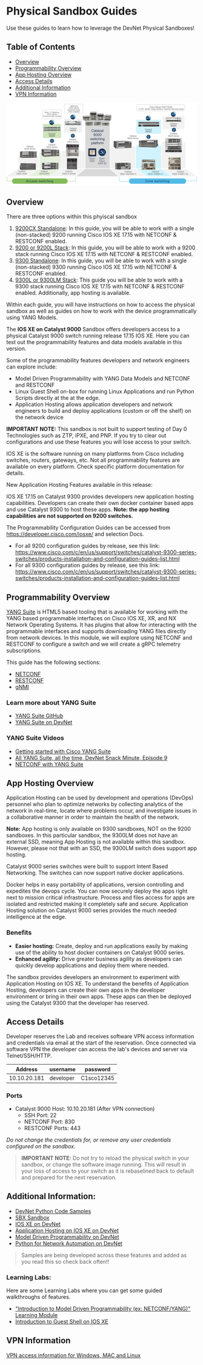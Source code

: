 # Physical Sandbox Guides
Use these guides to learn how to leverage the DevNet Physical Sandboxes!


## Table of Contents
- [Overview](#overview)
- [Programmability Overview](#programmability-overview)
- [App Hosting Overview](#app-hosting-overview)
- [Access Details](#access-details)
- [Additional Information](#additional-information)
- [VPN Information](#vpn-information)

![Catalyst Family](./imgs/catalyst-family.png)


## Overview

There are three options within this phyiscal sandbox
1. [9200CX Standalone](./individual-sandbox-files/cat9200_instructions.md): In this guide, you will be able to work with a single (non-stacked) 9200 running Cisco IOS XE 17.15 with NETCONF & RESTCONF enabled.
1. [9200 or 9200L Stack](./individual-sandbox-files/cat9200_stacked_instructions.md): In this guide, you will be able to work with a 9200 stack running Cisco IOS XE 17.15 with NETCONF & RESTCONF enabled.
1. [9300 Standalone](./individual-sandbox-files/cat9300_instructions.md): In this guide, you will be able to work with a single (non-stacked) 9300 running Cisco IOS XE 17.15 with NETCONF & RESTCONF enabled.
1. [9300L or 9300LM Stack](./individual-sandbox-files/cat9300_stacked_instructions.md): This guide you will be able to work with a 9300 stack running Cisco IOS XE 17.15 with NETCONF & RESTCONF enabled. Additionally, app hosting is available.

Within each guide, you will have instructions on how to access the physical sandbox as well as guides on how to work with the device programmatically using YANG Models.

The **IOS XE on Catalyst 9000** Sandbox offers developers access to a physical Catalyst 9000 switch running release 17.15 IOS XE.  Here you can test out the programmability features and data models available in this version. 

Some of the programmability features developers and network engineers can explore include:  

*   Model Driven Programmability with YANG Data Models and NETCONF and RESTCONF
*   Linux Guest Shell on-box for running Linux Applications and run Python Scripts directly at the at the edge.
*   Application Hosting allows application developers and network engineers to build and deploy applications (custom or off the shelf) on the network device

**IMPORTANT NOTE:** This sandbox is not built to support testing of Day 0 Technologies such as ZTP, iPXE, and PNP.  If you try to clear out configurations and use these features you will lose access to your switch.  

IOS XE is the software running on many platforms from Cisco including switches, routers, gateways, etc. Not all programmability features are available on every platform. Check specific platform documentation for details.

New Application Hosting Features available in this release:  

IOS XE 17.15 on Catalyst 9300 provides developers new application hosting capabilities. Developers can create their own docker container based apps and use Catalyst 9300 to host these apps. **Note: the app hosting capabilities are not supported on 9200 switches.**

The Programmability Configuration Guides can be accessed from https://developer.cisco.com/iosxe/ and selection Docs. 
- For all 9200 configuration guides by release, see this link:
https://www.cisco.com/c/en/us/support/switches/catalyst-9300-series-switches/products-installation-and-configuration-guides-list.html
- For all 9300 configuration guides by release, see this link: https://www.cisco.com/c/en/us/support/switches/catalyst-9300-series-switches/products-installation-and-configuration-guides-list.html




## Programmability Overview

[YANG Suite](https://github.com/CiscoDevNet/yangsuite) is HTML5 based tooling that is available for working with the YANG based programmable interfaces on Cisco IOS XE, XR, and NX Network Operating Systems. It has plugins that allow for interacting with the programmable interfaces and supports downloading YANG files directly from network devices. In this module, we will explore using NETCONF and RESTCONF to configure a switch and we will create a gRPC telemetry subscriptions.

This guide has the following sections:
- [NETCONF](https://github.com/CiscoDevNet/yangsuite/blob/main/examples/NETCONF.md)
- [RESTCONF](https://github.com/CiscoDevNet/yangsuite/blob/main/examples/RESTCONF.md)
- [gNMI](https://github.com/CiscoDevNet/yangsuite/blob/main/examples/gNMI.md)

### Learn more about YANG Suite
- [YANG Suite GitHub](https://github.com/CiscoDevNet/yangsuite)
- [YANG Suite on DevNet](https://developer.cisco.com/yangsuite/)

### YANG Suite Videos
- [Getting started with Cisco YANG Suite](https://youtu.be/smrhjL5Ayz0)
- [All YANG Suite, all the time, DevNet Snack Minute, Episode 9](https://www.youtube.com/watch?v=3zmNDfn8b38)
- [NETCONF with YANG Suite](https://www.youtube.com/watch?v=dTun33611JA)

## App Hosting Overview

Application Hosting can be used by development and operations (DevOps) personnel who plan to optimize networks by collecting analytics of the network in real-time, locate where problems occur, and investigate issues in a collaborative manner in order to maintain the health of the network.

**Note:** App hosting is only available on 9300 sandboxes, NOT on the 9200 sandboxes. In this particular sandbox, the 9300LM does not have an external SSD, meaning App Hosting is not available within this sandbox. However, please not that with an SSD, the 9300LM switch does support app hosting. 

Catalyst 9000 series switches were built to support Intent Based Networking. The switches can now support native docker applications. 

Docker helps in easy portability of applications, version controlling and expedites the devops cycle. You can now securely deploy the apps right next to mission critical infrastructure. Process and files access for apps are isolated and restricted making it completely safe and secure. Application Hosting solution on Catalyst 9000 series provides the much needed intelligence at the edge.

###  Benefits

* **Easier hosting:** Create, deploy and run applications easily by making use of the ability to host docker containers on Catalyst 9000 series.
* **Enhanced agility:** Drive greater business agility as developers can quickly develop applications and deploy them where needed.

The sandbox provides developers an environment to experiment with Application Hosting on IOS XE. To understand the benefits of Application Hosting, developers can create their own apps in the developer environment or bring in their own apps. These apps can then be deployed using the Catalyst 9300 that the developer has reserved.

## Access Details
Developer reserves the Lab and receives software VPN access information and credentials via email at the start of the reservation. Once connected via software VPN the developer can access the lab's devices and server via Telnet/SSH/HTTP.

| Address | username | password  |
| --- | --- | ---  |
| 10.10.20.181 | developer | C1sco12345 |

### Ports

* Catalyst 9000 Host: 10.10.20.181 (After VPN connection)  
    * SSH Port: 22  
    * NETCONF Port: 830  
    * RESTCONF Ports: 443  

*Do not change the credentials for, or remove any user credentials configured on the sandbox.*

> **IMPORTANT NOTE:** Do not try to reload the physical switch in your sandbox, or change the software image running.  This will result in your loss of access to your switch as it is rebaselined back to default and prepared for the next reservation.

## Additional Information:

* [DevNet Python Code Samples](https://github.com/CiscoDevNet/python_code_samples_network)  
* [SBX Sandbox](https://github.com/DevNetSandbox/sbx_iosxe)  
* [IOS XE on DevNet](https://developer.cisco.com/site/ios-xe/)
* [Application Hosting on IOS XE on DevNet](https://developer.cisco.com/app-hosting/)
* [Model Driven Programmability on DevNet](https://developer.cisco.com/site/standard-network-devices/)
* [Python for Network Automation on DevNet](https://developer.cisco.com/site/python/)

> Samples are being developed across these features and added as you read this so check back often!!  


### Learning Labs:
Here are some Learning Labs where you can get some guided walkthroughs of features.  

* ["Introduction to Model Driven Programmability (ex: NETCONF/YANG)" Learning Module](https://learninglabs.cisco.com/modules/intro-device-level-interfaces)
* [Introduction to Guest Shell on IOS XE](https://learninglabs.cisco.com/modules/net_app_hosting)


## VPN Information

[VPN access information for Windows, MAC and Linux](https://developer.cisco.com/docs/sandbox/#!getting-started/sandbox-vpn-info)